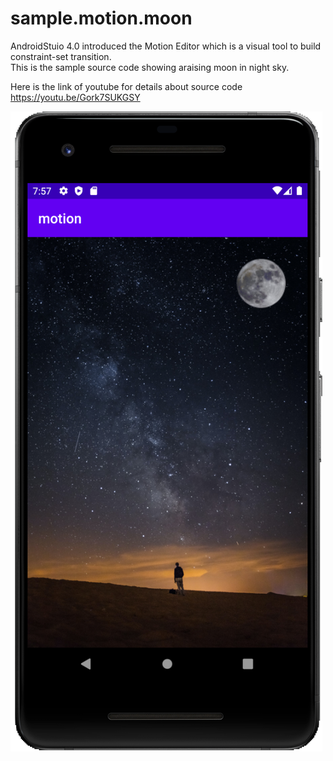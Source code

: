# sample.motion.moon

AndroidStuio 4.0 introduced the Motion Editor which is a visual tool to build constraint-set transition.  
This is the sample source code showing araising moon in night sky.

Here is the link of youtube for details about source code  
https://youtu.be/Gork7SUKGSY

![Screenshot](support/moon_emulator.png)
